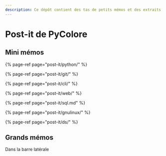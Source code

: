```yaml
---
description: Ce dépôt contient des tas de petits mémos et des extraits de code.
---
```


# Post-it de PyColore

## Mini mémos

{% page-ref page="post-it/python/" %}

{% page-ref page="post-it/git/" %}

{% page-ref page="post-it/cli/" %}

{% page-ref page="post-it/web/" %}

{% page-ref page="post-it/sql.md" %}

{% page-ref page="post-it/gnulinux/" %}

{% page-ref page="post-it/ds/" %}

## Grands mémos

Dans la barre latérale

